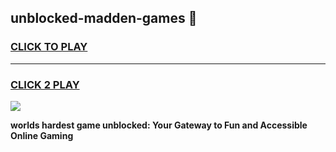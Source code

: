 
## unblocked-madden-games 👋
<h3>
<a href="https://premium.freeplayer.one?title=unblocked-madden-games&ref=14F">CLICK TO PLAY</a></h3>
<hr>

<h3>
<a href="https://premium.freeplayer.one?title=unblocked-madden-games&ref=14F">CLICK 2 PLAY</a>
  
</h3>

<a href="https://premium.freeplayer.one?title=unblocked-madden-games&ref=12F/"><img src="https://clearcache.store/games.png"></a>


**worlds hardest game unblocked: Your Gateway to Fun and Accessible Online Gaming**
